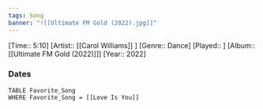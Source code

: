 ```yaml
---
tags: Song  
banner: "![[Ultimate FM Gold (2022).jpg]]"
---
```

[Time:: 5:10]
[Artist:: [[Carol Williams]] ]
[Genre:: Dance]
[Played:: ]
[Album:: [[Ultimate FM Gold (2022)]]]
[Year:: 2022]
### Dates
````dataview
TABLE Favorite_Song
WHERE Favorite_Song = [[Love Is You]]
````